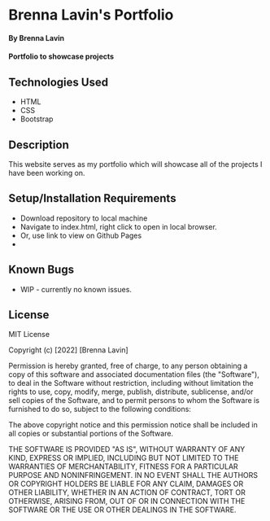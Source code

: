 # Brenna Lavin's Portfolio

#### By Brenna Lavin

#### Portfolio to showcase projects 

## Technologies Used

* HTML
* CSS
* Bootstrap


## Description

This website serves as my portfolio which will showcase all of the projects I have been working on.

## Setup/Installation Requirements

* Download repository to local machine
* Navigate to index.html, right click to open in local browser.
* Or, use link to view on Github Pages
* 




## Known Bugs

* WIP - currently no known issues.


## License

MIT License

Copyright (c) [2022] [Brenna Lavin]

Permission is hereby granted, free of charge, to any person obtaining a copy
of this software and associated documentation files (the "Software"), to deal
in the Software without restriction, including without limitation the rights
to use, copy, modify, merge, publish, distribute, sublicense, and/or sell
copies of the Software, and to permit persons to whom the Software is
furnished to do so, subject to the following conditions:

The above copyright notice and this permission notice shall be included in all
copies or substantial portions of the Software.

THE SOFTWARE IS PROVIDED "AS IS", WITHOUT WARRANTY OF ANY KIND, EXPRESS OR
IMPLIED, INCLUDING BUT NOT LIMITED TO THE WARRANTIES OF MERCHANTABILITY,
FITNESS FOR A PARTICULAR PURPOSE AND NONINFRINGEMENT. IN NO EVENT SHALL THE
AUTHORS OR COPYRIGHT HOLDERS BE LIABLE FOR ANY CLAIM, DAMAGES OR OTHER
LIABILITY, WHETHER IN AN ACTION OF CONTRACT, TORT OR OTHERWISE, ARISING FROM,
OUT OF OR IN CONNECTION WITH THE SOFTWARE OR THE USE OR OTHER DEALINGS IN THE
SOFTWARE.
